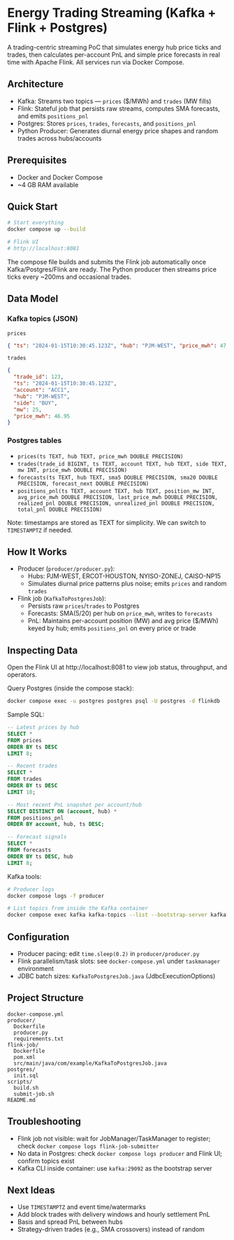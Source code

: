 # Energy Trading Streaming (Kafka + Flink + Postgres)

A trading-centric streaming PoC that simulates energy hub price ticks and trades, then calculates per-account PnL and simple price forecasts in real time with Apache Flink. All services run via Docker Compose.

## Architecture

- Kafka: Streams two topics — `prices` ($/MWh) and `trades` (MW fills)
- Flink: Stateful job that persists raw streams, computes SMA forecasts, and emits `positions_pnl`
- Postgres: Stores `prices`, `trades`, `forecasts`, and `positions_pnl`
- Python Producer: Generates diurnal energy price shapes and random trades across hubs/accounts

## Prerequisites

- Docker and Docker Compose
- ~4 GB RAM available

## Quick Start

```bash
# Start everything
docker compose up --build

# Flink UI
# http://localhost:8081
```

The compose file builds and submits the Flink job automatically once Kafka/Postgres/Flink are ready. The Python producer then streams price ticks every ~200ms and occasional trades.

## Data Model

### Kafka topics (JSON)

`prices`
```json
{ "ts": "2024-01-15T10:30:45.123Z", "hub": "PJM-WEST", "price_mwh": 47.12 }
```

`trades`
```json
{
  "trade_id": 123,
  "ts": "2024-01-15T10:30:45.123Z",
  "account": "ACC1",
  "hub": "PJM-WEST",
  "side": "BUY",
  "mw": 25,
  "price_mwh": 46.95
}
```

### Postgres tables

- `prices(ts TEXT, hub TEXT, price_mwh DOUBLE PRECISION)`
- `trades(trade_id BIGINT, ts TEXT, account TEXT, hub TEXT, side TEXT, mw INT, price_mwh DOUBLE PRECISION)`
- `forecasts(ts TEXT, hub TEXT, sma5 DOUBLE PRECISION, sma20 DOUBLE PRECISION, forecast_next DOUBLE PRECISION)`
- `positions_pnl(ts TEXT, account TEXT, hub TEXT, position_mw INT, avg_price_mwh DOUBLE PRECISION, last_price_mwh DOUBLE PRECISION, realized_pnl DOUBLE PRECISION, unrealized_pnl DOUBLE PRECISION, total_pnl DOUBLE PRECISION)`

Note: timestamps are stored as TEXT for simplicity. We can switch to `TIMESTAMPTZ` if needed.

## How It Works

- Producer (`producer/producer.py`):
  - Hubs: PJM-WEST, ERCOT-HOUSTON, NYISO-ZONEJ, CAISO-NP15
  - Simulates diurnal price patterns plus noise; emits `prices` and random `trades`
- Flink job (`KafkaToPostgresJob`):
  - Persists raw `prices`/`trades` to Postgres
  - Forecasts: SMA(5/20) per hub on `price_mwh`, writes to `forecasts`
  - PnL: Maintains per-account position (MW) and avg price ($/MWh) keyed by hub; emits `positions_pnl` on every price or trade

## Inspecting Data

Open the Flink UI at http://localhost:8081 to view job status, throughput, and operators.

Query Postgres (inside the compose stack):
```bash
docker compose exec -u postgres postgres psql -U postgres -d flinkdb
```

Sample SQL:
```sql
-- Latest prices by hub
SELECT *
FROM prices
ORDER BY ts DESC
LIMIT 8;

-- Recent trades
SELECT *
FROM trades
ORDER BY ts DESC
LIMIT 10;

-- Most recent PnL snapshot per account/hub
SELECT DISTINCT ON (account, hub) *
FROM positions_pnl
ORDER BY account, hub, ts DESC;

-- Forecast signals
SELECT *
FROM forecasts
ORDER BY ts DESC, hub
LIMIT 8;
```

Kafka tools:
```bash
# Producer logs
docker compose logs -f producer

# List topics from inside the Kafka container
docker compose exec kafka kafka-topics --list --bootstrap-server kafka:29092
```

## Configuration

- Producer pacing: edit `time.sleep(0.2)` in `producer/producer.py`
- Flink parallelism/task slots: see `docker-compose.yml` under `taskmanager` environment
- JDBC batch sizes: `KafkaToPostgresJob.java` (JdbcExecutionOptions)

## Project Structure

```
docker-compose.yml
producer/
  Dockerfile
  producer.py
  requirements.txt
flink-job/
  Dockerfile
  pom.xml
  src/main/java/com/example/KafkaToPostgresJob.java
postgres/
  init.sql
scripts/
  build.sh
  submit-job.sh
README.md
```

## Troubleshooting

- Flink job not visible: wait for JobManager/TaskManager to register; check `docker compose logs flink-job-submitter`
- No data in Postgres: check `docker compose logs producer` and Flink UI; confirm topics exist
- Kafka CLI inside container: use `kafka:29092` as the bootstrap server

## Next Ideas

- Use `TIMESTAMPTZ` and event time/watermarks
- Add block trades with delivery windows and hourly settlement PnL
- Basis and spread PnL between hubs
- Strategy-driven trades (e.g., SMA crossovers) instead of random

